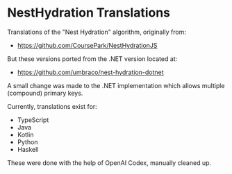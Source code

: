 # NestHydration Translations

Translations of the "Nest Hydration" algorithm, originally from:
- https://github.com/CoursePark/NestHydrationJS

But these versions ported from the .NET version located at:
- https://github.com/umbraco/nest-hydration-dotnet

A small change was made to the .NET implementation which allows multiple (compound) primary keys.

Currently, translations exist for:
- TypeScript
- Java
- Kotlin
- Python
- Haskell

These were done with the help of OpenAI Codex, manually cleaned up.
